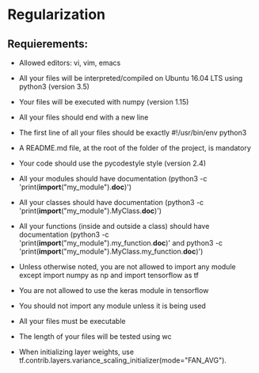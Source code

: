 # Regularization

## Requierements:

 * Allowed editors: vi, vim, emacs

 * All your files will be interpreted/compiled on Ubuntu 16.04 LTS using python3 (version 3.5)

 * Your files will be executed with numpy (version 1.15)

 * All your files should end with a new line

 * The first line of all your files should be exactly #!/usr/bin/env python3

 * A README.md file, at the root of the folder of the project, is mandatory

 * Your code should use the pycodestyle style (version 2.4)

 * All your modules should have documentation (python3 -c 'print(__import__("my_module").__doc__)')

 * All your classes should have documentation (python3 -c 'print(__import__("my_module").MyClass.__doc__)')

 * All your functions (inside and outside a class) should have documentation (python3 -c 'print(__import__("my_module").my_function.__doc__)' and python3 -c 'print(__import__("my_module").MyClass.my_function.__doc__)')
 * Unless otherwise noted, you are not allowed to import any module except import numpy as np and import tensorflow as tf

 * You are not allowed to use the keras module in tensorflow

 * You should not import any module unless it is being used

 * All your files must be executable

 * The length of your files will be tested using wc

 * When initializing layer weights, use tf.contrib.layers.variance_scaling_initializer(mode="FAN_AVG").

